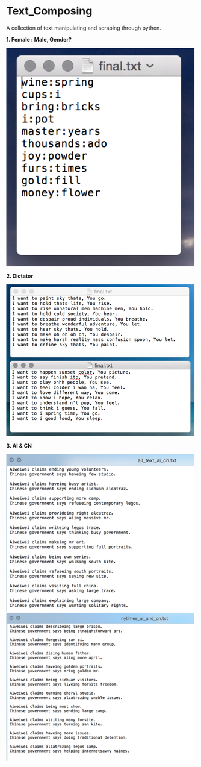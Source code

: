 # Text_Composing

A collection of text manipulating and scraping through python.

**1. Female : Male, Gender?**

<img src = "https://github.com/yulicai/Text_Composing/raw/master/Female_Male/mf.png" width = "500">


**2. Dictator**

<img src = "https://github.com/yulicai/Text_Composing/raw/master/images/dictator.png" width = "500">

**3. AI & CN**

<img src = "https://github.com/yulicai/Text_Composing/raw/master/images/result_all_text.png" width = "500">

<img src = "https://github.com/yulicai/Text_Composing/raw/master/images/result_nytimes.png" width = "500">
